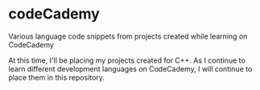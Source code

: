 # codeCademy
Various language code snippets from projects created while learning on CodeCademy 

At this time, I'll be placing my projects created for C++. As I continue to learn different development languages on CodeCademy, I will continue to place them in this repository. 

